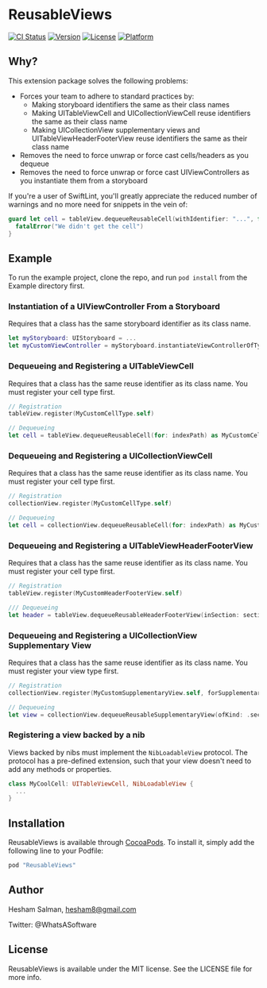 # ReusableViews

[![CI Status](http://img.shields.io/travis/heshamsalman/ReusableViews.svg?style=flat)](https://travis-ci.org/heshamsalman/ReusableViews)
[![Version](https://img.shields.io/cocoapods/v/ReusableViews.svg?style=flat)](http://cocoapods.org/pods/ReusableViews)
[![License](https://img.shields.io/cocoapods/l/ReusableViews.svg?style=flat)](http://cocoapods.org/pods/ReusableViews)
[![Platform](https://img.shields.io/cocoapods/p/ReusableViews.svg?style=flat)](http://cocoapods.org/pods/ReusableViews)

## Why?

This extension package solves the following problems:
- Forces your team to adhere to standard practices by:
  - Making storyboard identifiers the same as their class names
  - Making UITableViewCell and UICollectionViewCell reuse identifiers the same as their class name
  - Making UICollectionView supplementary views and UITableViewHeaderFooterView reuse identifiers the same as their class name
- Removes the need to force unwrap or force cast cells/headers as you dequeue
- Removes the need to force unwrap or force cast UIViewControllers as you instantiate them from a storyboard

If you're a user of SwiftLint, you'll greatly appreciate the reduced number of warnings and no more need for snippets in the vein of:

```swift
guard let cell = tableView.dequeueReusableCell(withIdentifier: "...", for: indexPath) as? MyCustomCellType else {
  fatalError("We didn't get the cell")
}
```

## Example

To run the example project, clone the repo, and run `pod install` from the Example directory first.

### Instantiation of a UIViewController From a Storyboard

Requires that a class has the same storyboard identifier as its class name.

```swift
let myStoryboard: UIStoryboard = ...
let myCustomViewController = myStoryboard.instantiateViewControllerOfType(MyCustomViewController.self) as MyCustomViewController
```

### Dequeueing and Registering a UITableViewCell

Requires that a class has the same reuse identifier as its class name. You must register your cell type first.

```swift
// Registration
tableView.register(MyCustomCellType.self)

// Dequeueing
let cell = tableView.dequeueReusableCell(for: indexPath) as MyCustomCellType
```

### Dequeueing and Registering a UICollectionViewCell

Requires that a class has the same reuse identifier as its class name. You must register your cell type first.

```swift
// Registration
collectionView.register(MyCustomCellType.self)

// Dequeueing
let cell = collectionView.dequeueReusableCell(for: indexPath) as MyCustomCellType
```

### Dequeueing and Registering a UITableViewHeaderFooterView

Requires that a class has the same reuse identifier as its class name. You must register your cell type first.

```swift
// Registration
tableView.register(MyCustomHeaderFooterView.self)

/// Dequeueing
let header = tableView.dequeueReusableHeaderFooterView(inSection: section) as MyCustomHeaderFooterView
```

### Dequeueing and Registering a UICollectionView Supplementary View

Requires that a class has the same reuse identifier as its class name. You must register your view type first.

```swift
// Registration
collectionView.register(MyCustomSupplementaryView.self, forSupplementaryViewElementOfKind: .sectionHeader) // or .sectionFooter

// Dequeueing
let view = collectionView.dequeueReusableSupplementaryView(ofKind: .sectionHeader, for: indexPath) as MyCustomSupplementaryView // also takes .sectionFooter
```

### Registering a view backed by a nib

Views backed by nibs must implement the `NibLoadableView` protocol. The protocol has a pre-defined extension, such that your view doesn't need to add any methods or properties.

```swift
class MyCoolCell: UITableViewCell, NibLoadableView {
  ...
}
```

## Installation

ReusableViews is available through [CocoaPods](http://cocoapods.org). To install
it, simply add the following line to your Podfile:

```ruby
pod "ReusableViews"
```

## Author

Hesham Salman, hesham8@gmail.com

Twitter: @WhatsASoftware

## License

ReusableViews is available under the MIT license. See the LICENSE file for more info.
